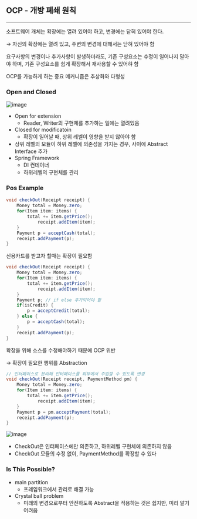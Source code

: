 ## OCP - 개방 폐쇄 원칙

---

소프트웨어 개체는 확장에는 열려 있어야 하고, 변경에는 닫혀 있어야 한다.

→ 자신의 확장에는 열려 있고, 주변의 변경에 대해서는 닫혀 있어야 함

요구사항의 변경이나 추가사항이 발생하더라도, 기존 구성요소는 수정이 일어나지 말아야 하며, 기존 구성요소를 쉽게 확장해서 재사용할 수 있어햐 함

OCP를 가능하게 하는 중요 메커니즘은 추상화와 다형성

### Open and Closed

![image](https://user-images.githubusercontent.com/24310798/124349780-e8a89980-dc2b-11eb-9bdf-a6e0388d4cb3.png)

- Open for extension
    - Reader, Writer의 구현체를 추가하는 일에는 열려있음
- Closed for modificatoin
    - 확장이 일어날 때, 상위 레벨이 영향을 받지 않아야 함
- 상위 레벨의 모듈이 하위 레벨에 의존성을 가지는 경우, 사이에 Abstract Interface 추가
- Spring Framework
    - DI 컨테이너
    - 하위레벨의 구현체를 관리

### Pos Example

```java
void checkOut(Receipt receipt) {
	Money total = Money.zero;
	for(Item item: items) {
		total += item.getPrice();
			receipt.addItem(item);
	}
	Payment p = acceptCash(total);
	receipt.addPayment(p);
}
```

신용카드를 받고자 할때는 확장이 필요함

```java
void checkOut(Receipt receipt) {
	Money total = Money.zero;
	for(Item item: items) {
		total += item.getPrice();
			receipt.addItem(item);
	}
	Payment p; // if else 추가되어야 함
	if(isCredit) {
		p = acceptCredit(total);
	} else {
		p = acceptCash(total);
	}
	receipt.addPayment(p);
}
```

확장을 위해 소스를 수정해야하기 때문에 OCP 위반

→ 확장이 필요한 행위를 Abstraction

```java
// 인터페이스로 분리해 인터페이스를 외부에서 주입할 수 있도록 변경
void checkOut(Receipt receipt, PaymentMethod pm) { 
	Money total = Money.zero;
	for(Item item: items) {
		total += item.getPrice();
			receipt.addItem(item);
	}
	Payment p = pm.acceptPayment(total);
	receipt.addPayment(p);
}
```

![image](https://user-images.githubusercontent.com/24310798/124349806-17267480-dc2c-11eb-9788-d8a9239b5e6c.png)

- CheckOut은 인터페이스에만 의존하고, 하위레벨 구현체에 의존하지 않음
- CheckOut 모듈의 수정 없이, PaymentMethod를 확장할 수 있다


### Is This Possible?

- main partition
    - 프레임워크에서 관리로 해결 가능
- Crystal ball problem
    - 미래의 변경으로부터 안전하도록 Abstract을 적용하는 것은 쉽지만, 미리 알기 어려움

